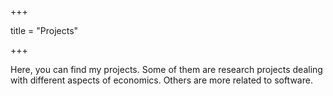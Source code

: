 +++

title = "Projects"

+++

Here, you can find my projects. Some of them are research projects dealing with
different aspects of economics. Others are more related to software.
